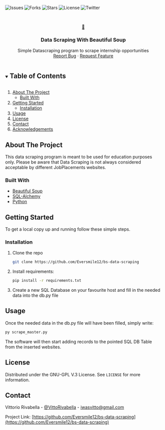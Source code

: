 
![Issues](https://img.shields.io/github/issues/Eversmile12/bs-data-scraping)
![Forks](https://img.shields.io/github/forks/Eversmile12/bs-data-scraping)
![Stars](https://img.shields.io/github/stars/Eversmile12/bs-data-scraping)
![License](https://img.shields.io/github/license/Eversmile12/bs-data-scraping) 
![Twitter](https://img.shields.io/twitter/url?style=social&url=https%3A%2F%2Fimg.shields.io%2Fgithub%2Fstars%2FEversmile12%2Fbs-data-scraping)


<!-- PROJECT LOGO -->
<br />
<p align="center">
  <a href="https://github.com/Eversmile12/LowPoly-Bot">
    🥣
  </a>

  <h3 align="center">Data Scraping With Beautiful Soup</h3>

  <p align="center">
    Simple Datascraping program to scrape internship opportunities
    <br />
    <a href="https://github.com/Eversmile12/bs-data-scraping/issues">Report Bug</a>
    ·
    <a href="https://github.com/Eversmile12/bs-data-scraping/issues ">Request Feature</a>
  </p>
</p>



<!-- TABLE OF CONTENTS -->
<details open="open">
  <summary><h2 style="display: inline-block">Table of Contents</h2></summary>
  <ol>
    <li>
      <a href="#about-the-project">About The Project</a>
      <ul>
        <li><a href="#built-with">Built With</a></li>
      </ul>
    </li>
    <li>
      <a href="#getting-started">Getting Started</a>
      <ul>
        <li><a href="#installation">Installation</a></li>
      </ul>
    </li>
    <li><a href="#usage">Usage</a></li>
    <li><a href="#license">License</a></li>
    <li><a href="#contact">Contact</a></li>
    <li><a href="#acknowledgements">Acknowledgements</a></li>
  </ol>
</details>



<!-- ABOUT THE PROJECT -->
## About The Project
This data scraping program is meant to be used for education purposes only. Please be aware that Data Scraping is not always considered acceptable by different JobPlacements websites.

### Built With

* [Beautiful Soup](https://www.tweepy.org/)
* [SQL-Alchemy](https://www.sqlalchemy.org/)
* [Python](https://www.python.org/)



<!-- GETTING STARTED -->
## Getting Started

To get a local copy up and running follow these simple steps.

### Installation

1. Clone the repo
   ```sh
   git clone https://github.com/Eversmile12/bs-data-scraping
   ```
2. Install requirements:
   ```sh
   pip install -r requirements.txt
   ```
3. Create a new SQL Database on your favourite host and fill in the needed data into the db.py file



<!-- USAGE EXAMPLES -->
## Usage

Once the needed data in the db.py file will have been filled, simply write:
   ```sh
   py scrape_master.py
   ```

The software will then start adding records to the pointed SQL DB Table from the inserted websites.



<!-- LICENSE -->
## License

Distributed under the GNU-GPL V.3 License. See `LICENSE` for more information.



<!-- CONTACT -->
## Contact

Vittorio Rivabella - [@VittoRivabella](https://twitter.com/@VittoRivabella) - iwasvitto@gmail.com

Project Link: [https://github.com/Eversmile12/bs-data-scraping](https://github.com/Eversmile12/bs-data-scraping)




